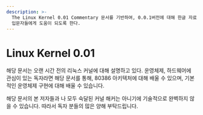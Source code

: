 ```yaml
---
description: >-
  The Linux Kernel 0.01 Commentary 문서를 기반하여, 0.0.1버전에 대해 한글 자료를 작성한다. 해당 자료가 커널
  입문자들에게 도움이 되도록 한다.
---
```


# Linux Kernel 0.01

해당 문서는 오랜 시간 전의 리눅스 커널에 대해 설명하고 있다. 운영체제, 하드웨어에 관심이 있는 독자라면  해당 문서를 통해, 80386 아키텍처에 대해 배울 수 있으며, 기본적인 운영체제 구현에 대해 배울 수 있습니다.

해당 문서의 본 저자들과 나 모두 숙달된 커널 해커는 아니기에 기술적으로 완벽하지 않을 수 있습니다. 따라서 독자 분들의 많은 양해 부탁드립니다.

